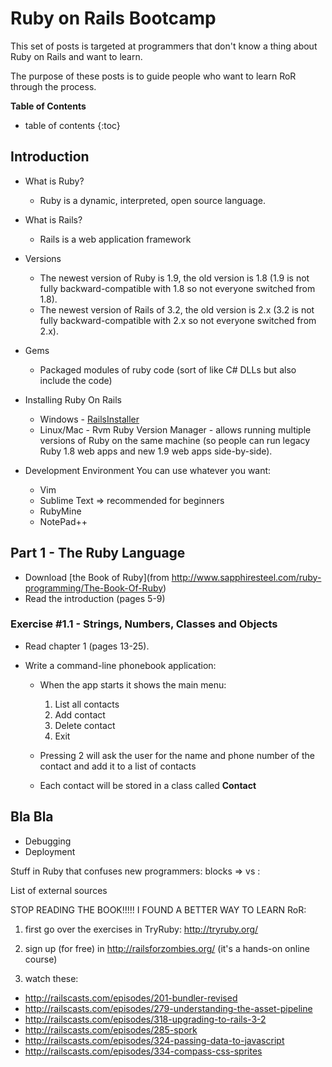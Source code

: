 Ruby on Rails Bootcamp
======================

This set of posts is targeted at programmers that don't know a thing about Ruby on Rails 
and want to learn.

The purpose of these posts is to guide people who want to learn RoR through the process.

**Table of Contents**

* table of contents
{:toc}

Introduction
------------

* What is Ruby? 
  * Ruby is a dynamic, interpreted, open source language.

* What is Rails?
  * Rails is a web application framework

* Versions
  * The newest version of Ruby is 1.9, the old version is 1.8 
    (1.9 is not fully backward-compatible with 1.8 so not everyone switched from 1.8).
  * The newest version of Rails of 3.2, the old version is 2.x
    (3.2 is not fully backward-compatible with 2.x so not everyone switched from 2.x).

* Gems
  * Packaged modules of ruby code (sort of like C# DLLs but also include the code)

* Installing Ruby On Rails
  * Windows - [RailsInstaller](http://railsinstaller.org/)
  * Linux/Mac - Rvm
    Ruby Version Manager - allows running multiple versions of Ruby on the same machine
    (so people can run legacy Ruby 1.8 web apps and new 1.9 web apps side-by-side).

* Development Environment
  You can use whatever you want:
  * Vim
  * Sublime Text => recommended for beginners
  * RubyMine
  * NotePad++


Part 1 - The Ruby Language
------------------------------

* Download [the Book of Ruby](from http://www.sapphiresteel.com/ruby-programming/The-Book-Of-Ruby)
* Read the introduction (pages 5-9)

### Exercise #1.1 - Strings, Numbers, Classes and Objects

* Read chapter 1 (pages 13-25).
* Write a command-line phonebook application:

  * When the app starts it shows the main menu:
    1. List all contacts
    2. Add contact
    3. Delete contact
    4. Exit

  * Pressing 2 will ask the user for the name and phone number of the contact and add it to a list of contacts
  * Each contact will be stored in a class called **Contact**

  



Bla Bla
-------

* Debugging
* Deployment

Stuff in Ruby that confuses new programmers:
  blocks
  => vs :


List of external sources

STOP READING THE BOOK!!!!! I FOUND A BETTER WAY TO LEARN RoR:
1. first go over the exercises in TryRuby: http://tryruby.org/
2. sign up (for free) in http://railsforzombies.org/ (it's a hands-on online course)

3. watch these:
  - http://railscasts.com/episodes/201-bundler-revised
  - http://railscasts.com/episodes/279-understanding-the-asset-pipeline
  - http://railscasts.com/episodes/318-upgrading-to-rails-3-2
  - http://railscasts.com/episodes/285-spork
  - http://railscasts.com/episodes/324-passing-data-to-javascript
  - http://railscasts.com/episodes/334-compass-css-sprites
